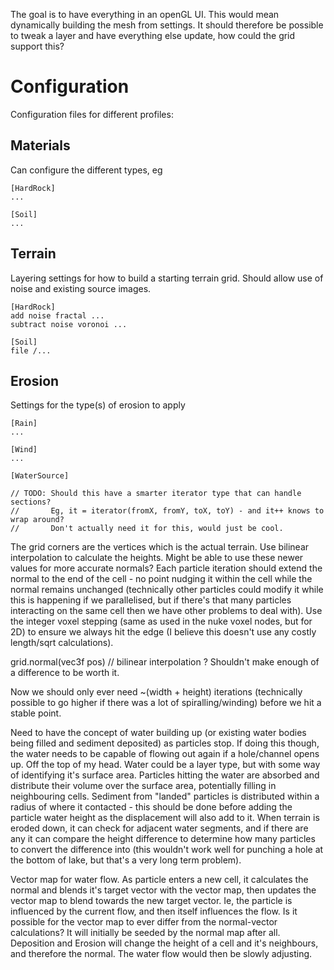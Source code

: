 The goal is to have everything in an openGL UI. This would mean dynamically building the mesh from settings. It should therefore be possible to tweak a layer and have everything else update, how could the grid support this?

# Configuration
Configuration files for different profiles:

## Materials
Can configure the different types, eg
```
[HardRock]
...

[Soil]
...
```

## Terrain
Layering settings for how to build a starting terrain grid. Should allow use of noise and existing source images.
```
[HardRock]
add noise fractal ...
subtract noise voronoi ...

[Soil]
file /...
```

## Erosion
Settings for the type(s) of erosion to apply
```
[Rain]
...

[Wind]
...

[WaterSource]
```


    // TODO: Should this have a smarter iterator type that can handle sections?
    //       Eg, it = iterator(fromX, fromY, toX, toY) - and it++ knows to wrap around?
    //       Don't actually need it for this, would just be cool.


The grid corners are the vertices which is the actual terrain. Use bilinear interpolation to calculate the heights.
Might be able to use these newer values for more accurate normals?
Each particle iteration should extend the normal to the end of the cell - no point nudging it within the cell while the normal remains unchanged (technically other particles could modify it while this is happening if we parallelised, but if there's that many particles interacting on the same cell then we have other problems to deal with).
Use the integer voxel stepping (same as used in the nuke voxel nodes, but for 2D) to ensure we always hit the edge (I believe this doesn't use any costly length/sqrt calculations).

grid.normal(vec3f pos)
    // bilinear interpolation ? Shouldn't make enough of a difference to be worth it.

Now we should only ever need ~(width + height) iterations (technically possible to go higher if there was a lot of spiralling/winding) before we hit a stable point.


Need to have the concept of water building up (or existing water bodies being filled and sediment deposited) as particles stop. If doing this though, the water needs to be capable of flowing out again if a hole/channel opens up. Off the top of my head.
    Water could be a layer type, but with some way of identifying it's surface area.
    Particles hitting the water are absorbed and distribute their volume over the surface area, potentially filling in neighbouring cells.
    Sediment from "landed" particles is distributed within a radius of where it contacted - this should be done before adding the particle water height as the displacement will also add to it.
    When terrain is eroded down, it can check for adjacent water segments, and if there are any it can compare the height difference to determine how many particles to convert the difference into (this wouldn't work well for punching a hole at the bottom of lake, but that's a very long term problem).



Vector map for water flow.
As particle enters a new cell, it calculates the normal and blends it's target vector with the vector map, then updates the vector map to blend towards the new target vector.
Ie, the particle is influenced by the current flow, and then itself influences the flow.
    Is it possible for the vector map to ever differ from the normal-vector calculations? It will initially be seeded by the normal map after all. Deposition and Erosion will change the height of a cell and it's neighbours, and therefore the normal. The water flow would then be slowly adjusting.

